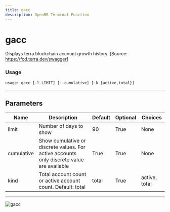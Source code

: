 ```yaml
---
title: gacc
description: OpenBB Terminal Function
---
```


# gacc

Displays terra blockchain account growth history. [Source: https://fcd.terra.dev/swagger]
### Usage 
```python
usage: gacc [-l LIMIT] [--cumulative] [-k {active,total}]
```
---
## Parameters
| Name | Description | Default | Optional | Choices |
| ---- | ----------- | ------- | -------- | ------- |
| limit | Number of days to show | 90 | True | None |
| cumulative | Show cumulative or discrete values. For active accounts only discrete value are available | True | True | None |
| kind | Total account count or active account count. Default: total | total | True | active, total |
---
![gacc](https://user-images.githubusercontent.com/46355364/154051829-8225869b-6ea8-434e-afd6-51b9c81e0ade.png)

